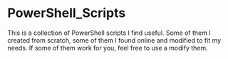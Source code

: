 # PowerShell_Scripts
This is a collection of PowerShell scripts I find useful.
Some of them I created from scratch, some of them I found online and modified to fit my needs.
If some of them work for you, feel free to use a modify them.
